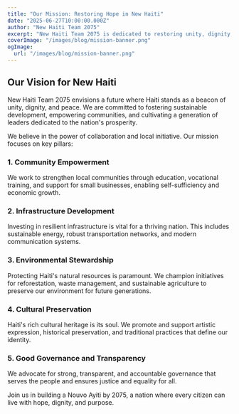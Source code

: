 ```yaml
---
title: "Our Mission: Restoring Hope in New Haiti"
date: "2025-06-27T10:00:00.000Z"
author: "New Haiti Team 2075"
excerpt: "New Haiti Team 2075 is dedicated to restoring unity, dignity, and peace across Haiti. Learn more about our mission."
coverImage: "/images/blog/mission-banner.png"
ogImage:
  url: "/images/blog/mission-banner.png"
---
```


## Our Vision for New Haiti

New Haiti Team 2075 envisions a future where Haiti stands as a beacon of unity, dignity, and peace. We are committed to fostering sustainable development, empowering communities, and cultivating a generation of leaders dedicated to the nation's prosperity.

We believe in the power of collaboration and local initiative. Our mission focuses on key pillars:

### 1. Community Empowerment

We work to strengthen local communities through education, vocational training, and support for small businesses, enabling self-sufficiency and economic growth.

### 2. Infrastructure Development

Investing in resilient infrastructure is vital for a thriving nation. This includes sustainable energy, robust transportation networks, and modern communication systems.

### 3. Environmental Stewardship

Protecting Haiti's natural resources is paramount. We champion initiatives for reforestation, waste management, and sustainable agriculture to preserve our environment for future generations.

### 4. Cultural Preservation

Haiti's rich cultural heritage is its soul. We promote and support artistic expression, historical preservation, and traditional practices that define our identity.

### 5. Good Governance and Transparency

We advocate for strong, transparent, and accountable governance that serves the people and ensures justice and equality for all.

Join us in building a Nouvo Ayiti by 2075, a nation where every citizen can live with hope, dignity, and purpose.

